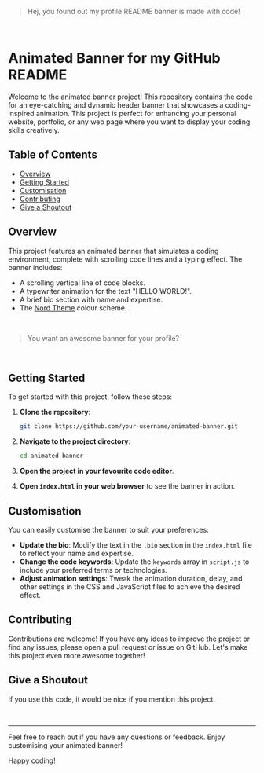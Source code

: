 > Hej, you found out my profile README banner is made with code!

<br>

# Animated Banner for my GitHub README
Welcome to the animated banner project! This repository contains the code for an eye-catching and dynamic header banner that showcases a coding-inspired animation. This project is perfect for enhancing your personal website, portfolio, or any web page where you want to display your coding skills creatively.

## Table of Contents
- [Overview](#overview)
- [Getting Started](#getting-started)
- [Customisation](#customisation)
- [Contributing](#contributing)
- [Give a Shoutout](#give-a-shoutout)

## Overview
This project features an animated banner that simulates a coding environment, complete with scrolling code lines and a typing effect. The banner includes:
- A scrolling vertical line of code blocks.
- A typewriter animation for the text "HELLO WORLD!".
- A brief bio section with name and expertise.
- The [Nord Theme](https://www.nordtheme.com) colour scheme.

<br>

> You want an awesome banner for your profile?

<br>

## Getting Started
To get started with this project, follow these steps:

1. **Clone the repository**:
   ```bash
   git clone https://github.com/your-username/animated-banner.git
   ```
2. **Navigate to the project directory**:
   ```bash
   cd animated-banner
   ```
3. **Open the project in your favourite code editor**.

4. **Open `index.html` in your web browser** to see the banner in action.

## Customisation
You can easily customise the banner to suit your preferences:

- **Update the bio**: Modify the text in the `.bio` section in the `index.html` file to reflect your name and expertise.
- **Change the code keywords**: Update the `keywords` array in `script.js` to include your preferred terms or technologies.
- **Adjust animation settings**: Tweak the animation duration, delay, and other settings in the CSS and JavaScript files to achieve the desired effect.

## Contributing
Contributions are welcome! If you have any ideas to improve the project or find any issues, please open a pull request or issue on GitHub. Let's make this project even more awesome together!

## Give a Shoutout
If you use this code, it would be nice if you mention this project.

<br>

---

Feel free to reach out if you have any questions or feedback. Enjoy customising your animated banner!

Happy coding!
